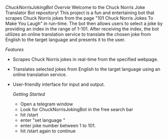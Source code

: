 *ChuckNorrisJokingBot*
*Overvie*
Welcome to the Chuck Norris Joke Translator Bot repository! 
This project is a fun and entertaining bot that scrapes Chuck Norris jokes from the page "101 Chuck Norris Jokes To Make You Laugh" in run-time. 
The bot then allows users to select a joke by providing an index in the range of 1-101. After receiving the index, the bot utilizes an online translation service to translate the chosen joke from English to the target language and presents it to the user.


*Features*
- Scrapes Chuck Norris jokes in real-time from the specified webpage.
- Translates selected jokes from English to the target language using an online translation service.
- User-friendly interface for input and output.

  *Getting Started*
  - Open a telegram window
  - Look for ChuckNorrisJokingBot in the free search bar
  - hit /start
  - enter "set language <language>"
  - enter joke number between 1 to 101.
  - hit /start again to continue
